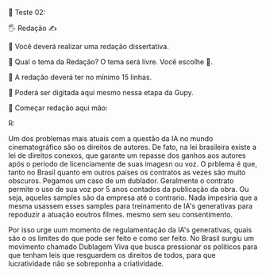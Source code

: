 💛 Teste 02: 

🖐  Redação ✍

 
🎯 Você deverá realizar uma redação dissertativa.

🎯 Qual o tema da Redação? O tema será livre. Você escolhe 🤚.

🎯 A redação deverá ter no mínimo 15 linhas.

🎯 Poderá ser digitada aqui mesmo nessa etapa da Gupy.


📍 Começar redação aqui mão:

R: 
  
  Um dos problemas mais atuais com a questão da IA no mundo cinematográfico são os direitos de autores. De fato, na lei brasileira existe a lei de direitos conexos, que garante um repasse dos ganhos aos autores após o periodo de licenciamente de suas imagesn ou voz. O prblema é que, tanto no Brasil quanto em outros países os contratos as vezes são muito obscuros. Pegamos um caso de um dublador. Geralmente o contrato permite o uso de sua voz por 5 anos contados da publicação da obra. Ou seja, aqueles samples são da empresa até o contrario. Nada impesiria que a mesma usassem esses samples para treinamento de IA's generativas para repoduzir a atuação eoutros filmes. mesmo sem seu consentimento.

  Por isso urge uum momento de regulamentação da IA's generativas, quais são o os limites do que pode ser feito e como ser feito. No Brasil surgiu um movimento chamado Dublagem Viva que busca pressionar os politicos para que tenham leis que resguardem os direitos de todos, para que lucratividade não se sobreponha a criatividade.
